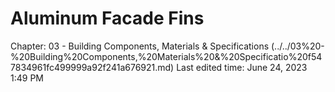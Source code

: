 # Aluminum Facade Fins

Chapter: 03 - Building Components, Materials & Specifications (../../03%20-%20Building%20Components,%20Materials%20&%20Specificatio%20f547834961fc499999a92f241a676921.md)
Last edited time: June 24, 2023 1:49 PM